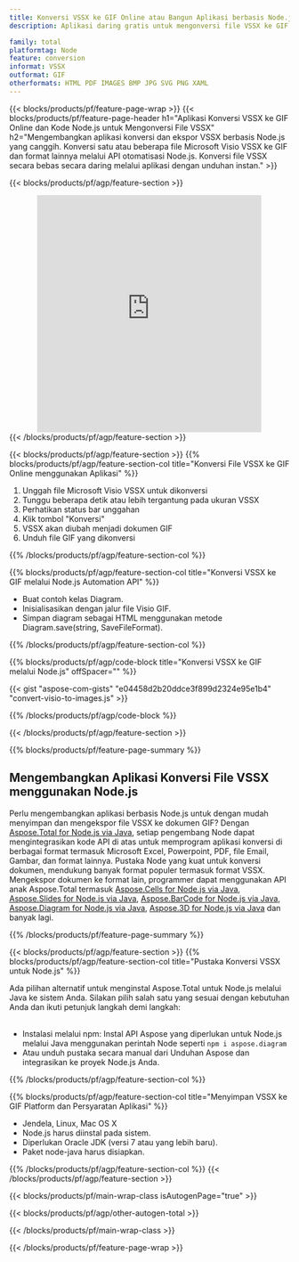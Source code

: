 ```yaml
---
title: Konversi VSSX ke GIF Online atau Bangun Aplikasi berbasis Node.js untuk Mengonversi File VSSX
description: Aplikasi daring gratis untuk mengonversi file VSSX ke GIF. Kode pustaka konversi Node.js untuk dokumen Microsoft Visio VSSX. 

family: total
platformtag: Node
feature: conversion
informat: VSSX
outformat: GIF
otherformats: HTML PDF IMAGES BMP JPG SVG PNG XAML
---
```

{{< blocks/products/pf/feature-page-wrap >}}
{{< blocks/products/pf/feature-page-header h1="Aplikasi Konversi VSSX ke GIF Online dan Kode Node.js untuk Mengonversi File VSSX" h2="Mengembangkan aplikasi konversi dan ekspor VSSX berbasis Node.js yang canggih. Konversi satu atau beberapa file Microsoft Visio VSSX ke GIF dan format lainnya melalui API otomatisasi Node.js. Konversi file VSSX secara bebas secara daring melalui aplikasi dengan unduhan instan." >}}


{{< blocks/products/pf/agp/feature-section >}}

<div class="container-fluid agp-content bg-white aboutfile box-1 vh100 section nopbtm">
<div class=container>
<div class=row>
<div class="demobox tc col-md-12 padding-0" align="center">

<iframe title="Aplikasi Konversi VSSX ke GIF Online Gratis" style="border: none; height: 426px;" scrolling="no" src="https://total-conversion-app-65z5r2lp.k8s.dynabic.com/?to=gif&from=vssx" id="child-iframe" width="80%"></iframe>

</div></div>
</div></div>
{{< /blocks/products/pf/agp/feature-section >}}


{{< blocks/products/pf/agp/feature-section >}}
{{% blocks/products/pf/agp/feature-section-col title="Konversi File VSSX ke GIF Online menggunakan Aplikasi" %}}

1. Unggah file Microsoft Visio VSSX untuk dikonversi
1. Tunggu beberapa detik atau lebih tergantung pada ukuran VSSX
1. Perhatikan status bar unggahan
1. Klik tombol "Konversi"
1. VSSX akan diubah menjadi dokumen GIF
1. Unduh file GIF yang dikonversi

{{% /blocks/products/pf/agp/feature-section-col %}}

{{% blocks/products/pf/agp/feature-section-col title="Konversi VSSX ke GIF melalui Node.js Automation API" %}}

- Buat contoh kelas Diagram.
- Inisialisasikan dengan jalur file Visio GIF.
- Simpan diagram sebagai HTML menggunakan metode Diagram.save(string, SaveFileFormat).

{{% /blocks/products/pf/agp/feature-section-col %}}

{{% blocks/products/pf/agp/code-block title="Konversi VSSX ke GIF melalui Node.js" offSpacer="" %}}

{{< gist "aspose-com-gists" "e04458d2b20ddce3f899d2324e95e1b4" "convert-visio-to-images.js" >}}

{{% /blocks/products/pf/agp/code-block %}}

{{< /blocks/products/pf/agp/feature-section >}}

{{% blocks/products/pf/feature-page-summary %}}

<h2>Mengembangkan Aplikasi Konversi File VSSX menggunakan Node.js</h2>

Perlu mengembangkan aplikasi berbasis Node.js untuk dengan mudah menyimpan dan mengekspor file VSSX ke dokumen GIF? Dengan [Aspose.Total for Node.js via Java](https://products.aspose.com/total/id/nodejs-java/), setiap pengembang Node dapat mengintegrasikan kode API di atas untuk memprogram aplikasi konversi di berbagai format termasuk Microsoft Excel, Powerpoint, PDF, file Email, Gambar, dan format lainnya. Pustaka Node yang kuat untuk konversi dokumen, mendukung banyak format populer termasuk format VSSX. Mengekspor dokumen ke format lain, programmer dapat menggunakan API anak Aspose.Total termasuk [Aspose.Cells for Node.js via Java](https://products.aspose.com/cells/id/nodejs-java/), [Aspose.Slides for Node.js via Java](https://products.aspose.com/slides/id/nodejs-java/), [Aspose.BarCode for Node.js via Java](https://products.aspose.com/barcode/id/nodejs-java/), [Aspose.Diagram for Node.js via Java](https://products.aspose.com/diagram/id/nodejs-java/), [Aspose.3D for Node.js via Java](https://products.aspose.com/3d/id/nodejs-java/) dan banyak lagi. 
 
 

{{% /blocks/products/pf/feature-page-summary %}}

{{< blocks/products/pf/agp/feature-section >}}
{{% blocks/products/pf/agp/feature-section-col title="Pustaka Konversi VSSX untuk Node.js" %}}

Ada pilihan alternatif untuk menginstal Aspose.Total untuk Node.js melalui Java ke sistem Anda. Silakan pilih salah satu yang sesuai dengan kebutuhan Anda dan ikuti petunjuk langkah demi langkah:<br /><br />

- Instalasi melalui npm: Instal API Aspose yang diperlukan untuk Node.js melalui Java menggunakan perintah Node seperti ```npm i aspose.diagram```
- Atau unduh pustaka secara manual dari Unduhan Aspose dan integrasikan ke proyek Node.js Anda.

{{% /blocks/products/pf/agp/feature-section-col %}}

{{% blocks/products/pf/agp/feature-section-col title="Menyimpan VSSX ke GIF Platform dan Persyaratan Aplikasi" %}}

- Jendela, Linux, Mac OS X
- Node.js harus diinstal pada sistem.
- Diperlukan Oracle JDK (versi 7 atau yang lebih baru).
- Paket node-java harus disiapkan.

{{% /blocks/products/pf/agp/feature-section-col %}}
{{< /blocks/products/pf/agp/feature-section >}}

{{< blocks/products/pf/main-wrap-class isAutogenPage="true" >}}

{{< blocks/products/pf/agp/other-autogen-total >}}

{{< /blocks/products/pf/main-wrap-class >}}

{{< /blocks/products/pf/feature-page-wrap >}}